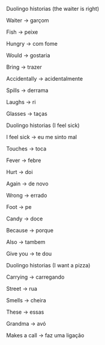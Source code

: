 <p>Duolingo historias (the waiter is right)</p><p>Waiter → garçom</p><p>Fish → peixe</p><p>Hungry → com fome</p><p>Would → gostaria</p><p>Bring → trazer</p><p>Accidentally → acidentalmente</p><p>Spills → derrama</p><p>Laughs → ri</p><p>Glasses → taças</p><p>Duolingo historias (I feel sick)</p><p>I feel sick → eu me sinto mal</p><p>Touches → toca</p><p>Fever → febre</p><p>Hurt → doi</p><p>Again → de novo</p><p>Wrong → errado</p><p>Foot → pe</p><p>Candy → doce</p><p>Because → porque</p><p>Also → tambem</p><p>Give you → te dou</p><p>Duolingo historias (I want a pizza)</p><p>Carrying → carregando</p><p>Street → rua</p><p>Smells → cheira</p><p>These → essas</p><p>Grandma → avó</p><p>Makes a call → faz uma ligação</p>